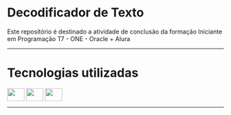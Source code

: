 <h1>Decodificador de Texto</h1>
Este repositório é destinado a atividade de conclusão da formação Iniciante em Programação T7 - ONE - Oracle + Alura 
<hr>
<h1>Tecnologias utilizadas</h1>
<img align="center" height="30" width="40" src="https://cdn.jsdelivr.net/gh/devicons/devicon@latest/icons/css3/css3-original.svg" />
<img align="center" height="30" width="40" src="https://cdn.jsdelivr.net/gh/devicons/devicon@latest/icons/html5/html5-original.svg" />
<img align="center" height="30" width="40" src="https://cdn.jsdelivr.net/gh/devicons/devicon@latest/icons/javascript/javascript-original.svg" />
<hr>
